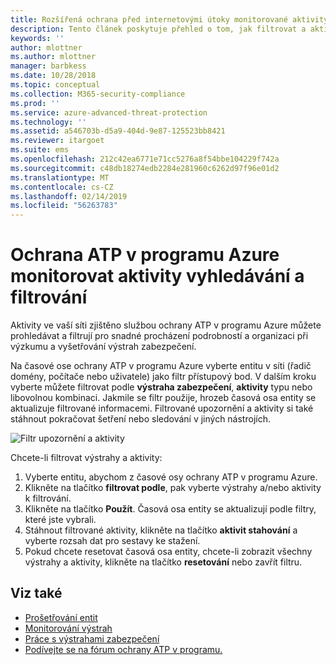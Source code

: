 ```yaml
---
title: Rozšířená ochrana před internetovými útoky monitorované aktivity filtrovat a hledat | Dokumentace Microsoftu
description: Tento článek poskytuje přehled o tom, jak filtrovat a aktivit vyhledávání, které jsou monitorovány pomocí služby Azure ATP.
keywords: ''
author: mlottner
ms.author: mlottner
manager: barbkess
ms.date: 10/28/2018
ms.topic: conceptual
ms.collection: M365-security-compliance
ms.prod: ''
ms.service: azure-advanced-threat-protection
ms.technology: ''
ms.assetid: a546703b-d5a9-404d-9e87-125523bb8421
ms.reviewer: itargoet
ms.suite: ems
ms.openlocfilehash: 212c42ea6771e71cc5276a8f54bbe104229f742a
ms.sourcegitcommit: c48db18274edb2284e281960c6262d97f96e01d2
ms.translationtype: MT
ms.contentlocale: cs-CZ
ms.lasthandoff: 02/14/2019
ms.locfileid: "56263783"
---
```

# <a name="azure-atp-monitored-activities-search-and-filter"></a>Ochrana ATP v programu Azure monitorovat aktivity vyhledávání a filtrování 

Aktivity ve vaší síti zjištěno službou ochrany ATP v programu Azure můžete prohledávat a filtrují pro snadné procházení podrobností a organizaci při výzkumu a vyšetřování výstrah zabezpečení.  

Na časové ose ochrany ATP v programu Azure vyberte entitu v síti (řadič domény, počítače nebo uživatele) jako filtr přístupový bod. V dalším kroku vyberte můžete filtrovat podle **výstraha zabezpečení**, **aktivity** typu nebo libovolnou kombinaci. Jakmile se filtr použije, hrozeb časová osa entity se aktualizuje filtrované informacemi. Filtrované upozornění a aktivity si také stáhnout pokračovat šetření nebo sledování v jiných nástrojích. 

![Filtr upozornění a aktivity](./media/activities-filter.png)

Chcete-li filtrovat výstrahy a aktivity:
 1. Vyberte entitu, abychom z časové osy ochrany ATP v programu Azure. 
 2. Klikněte na tlačítko **filtrovat podle**, pak vyberte výstrahy a/nebo aktivity k filtrování. 
 3. Klikněte na tlačítko **Použít**. Časová osa entity se aktualizují podle filtry, které jste vybrali. 
 4. Stáhnout filtrované aktivity, klikněte na tlačítko **aktivit stahování** a vyberte rozsah dat pro sestavy ke stažení. 
 5. Pokud chcete resetovat časová osa entity, chcete-li zobrazit všechny výstrahy a aktivity, klikněte na tlačítko **resetování** nebo zavřít filtru. 


## <a name="see-also"></a>Viz také
- [Prošetřování entit](investigate-entity.md)
- [Monitorování výstrah](monitoring-alerts.md)
- [Práce s výstrahami zabezpečení](working-with-suspicious-activities.md)
- [Podívejte se na fórum ochrany ATP v programu.](https://aka.ms/azureatpcommunity)
